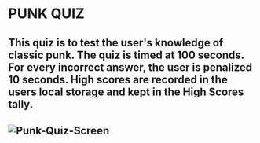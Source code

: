 # PUNK QUIZ


## This quiz is to test the user's knowledge of classic punk. The quiz is timed at 100 seconds. For every incorrect answer, the user is penalized 10 seconds. High scores are recorded in the users local storage and kept in the High Scores tally. 

## ![Punk-Quiz-Screen](https://user-images.githubusercontent.com/124628764/226415887-27166d4e-6b0d-41a2-b55b-c0d64b5adba0.png)

